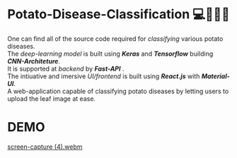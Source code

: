# Potato-Disease-Classification 💻👨‍🌾🥔
One can find all of the source code required for *classifying* various potato diseases.
<br>The *deep-learning model* is built using ***Keras*** and ***Tensorflow*** building ***CNN-Architeture***.
<br>It is supported at *backend* by ***Fast-API*** .
<br>The intiuative and imersive *UI/frontend* is built using ***React.js*** with ***Material-UI***.
<br>A web-application capable of classifying potato diseases by letting users to upload the leaf image at ease.


# DEMO

[screen-capture (4).webm]([https://github.com/user-attachments/assets/6fa11cc4-b1d6-4e69-867f-a79743b0f680](https://github.com/user-attachments/assets/b1f9efae-e7ca-4b87-a8c4-e5649dec7f49))
